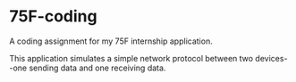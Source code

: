 # 75F-coding
A coding assignment for my 75F internship application.

This application simulates a simple network protocol between two devices--one sending data and one receiving data.
